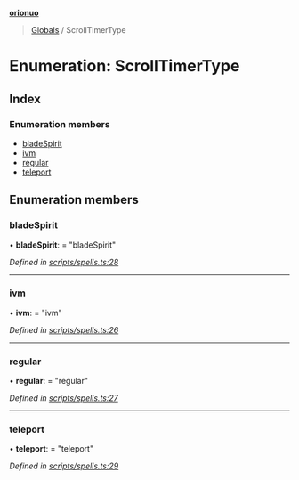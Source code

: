 **[orionuo](../README.md)**

> [Globals](../globals.md) / ScrollTimerType

# Enumeration: ScrollTimerType

## Index

### Enumeration members

* [bladeSpirit](scrolltimertype.md#bladespirit)
* [ivm](scrolltimertype.md#ivm)
* [regular](scrolltimertype.md#regular)
* [teleport](scrolltimertype.md#teleport)

## Enumeration members

### bladeSpirit

•  **bladeSpirit**:  = "bladeSpirit"

*Defined in [scripts/spells.ts:28](https://github.com/msviha/orionuo/blob/5f19aed/src/scripts/spells.ts#L28)*

___

### ivm

•  **ivm**:  = "ivm"

*Defined in [scripts/spells.ts:26](https://github.com/msviha/orionuo/blob/5f19aed/src/scripts/spells.ts#L26)*

___

### regular

•  **regular**:  = "regular"

*Defined in [scripts/spells.ts:27](https://github.com/msviha/orionuo/blob/5f19aed/src/scripts/spells.ts#L27)*

___

### teleport

•  **teleport**:  = "teleport"

*Defined in [scripts/spells.ts:29](https://github.com/msviha/orionuo/blob/5f19aed/src/scripts/spells.ts#L29)*
